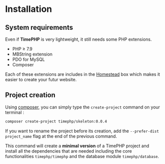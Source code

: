 # Installation

## System requirements

Even if **TimePHP** is very lightweight, it still needs some PHP extensions.

- PHP &ge; 7.9
- MBString extension
- PDO for MySQL
- Composer

Each of these extensions are includes in the [Homestead](https://laravel.com/docs/8.x/homestead) box which makes it easier to create your futur website.

## Project creation

Using [composer](https://getcomposer.org/), you can simply type the `create-project` command on your terminal : 

```bash
composer create-project timephp/skeleton:0.0.4
```

If you want to rename the project before its creation, add the `--prefer-dist project_name` flag at the end of the previous command.

This command will create a **minimal version** of a TimePHP project and install all the dependencies that are needed including the core functionalities `timephp/timephp` and the database module `timephp/database`.